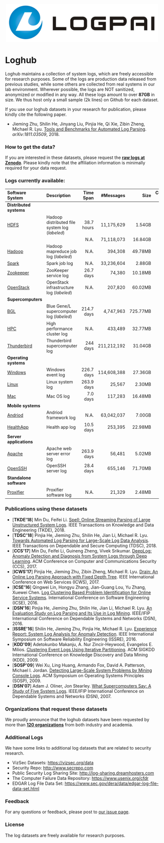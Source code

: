 <p align="center"> <a href="https://github.com/logpai"> <img src="https://github.com/logpai/logpai.github.io/blob/master/img/logpai_logo.jpg" width="500" height="125"/>  </a>
</p>

# Loghub
Loghub maintains a collection of system logs, which are freely accessible for research purposes. Some of the logs are production data released from previous studies, while some others are collected from real systems in our lab environment. Wherever possible, the logs are NOT sanitized, anonymized or modified in any way. All these logs amount to over **87GB** in size. We thus host only a small sample (2k lines) on Github for each dataset. 

If you use our loghub datasets in your research for publication, please kindly cite the following paper.
+ Jieming Zhu, Shilin He, Jinyang Liu, Pinjia He, Qi Xie, Zibin Zheng, Michael R. Lyu. [Tools and Benchmarks for Automated Log Parsing](https://arxiv.org/pdf/1811.03509.pdf). *arXiv:1811.03509*, 2018.

### How to get the data? 
If you are interested in these datasets, please request the **[raw logs at Zenodo](https://doi.org/10.5281/zenodo.1144100)**. Please kindly note that the affiliation information is minimally required for your data request. 


### Logs currently available:

| Software System               | Description | Time Span  |  #Messages  |   Size   | Compressed (gzip) |        
| :---------------------------- | :--------| --------: | ---------: | ------: | ------------------: | 
| **Distributed systems**       |    |        |             |          |                      |                                         
| [HDFS](./HDFS)                | Hadoop distributed file system log (*labeled*) | 38.7 hours | 11,175,629  |  1.54GB  |       152.01MB       |     
|                               | |    N.A.    | 71,118,073  | 16.84GB  |       877.38MB       |                                         
| [Hadoop](./Hadoop)            |  Hadoop mapreduce job log (*labeled*) |  N.A.    |   394,308   | 49.78MB  |        2.50MB        |                 
| [Spark](./Spark)              | Spark job log|    N.A.    | 33,236,604  |  2.88GB  |       179.18MB       |                           
| [Zookeeper](./Zookeeper)      | ZooKeeper service log | 26.7 days  |   74,380    | 10.18MB  |        452KB         |                   
| [OpenStack](./OpenStack)      |  OpenStack infrastructure log (*labeled*) |  N.A.    |   207,820   | 60.02MB  |        5.27MB        | 
| **Supercomputers**            |     |       |             |          |                      |                                         
| [BGL](./BGL)          | Blue Gene/L supercomputer log (*labeled*) | 214.7 days |  4,747,963  | 725.77MB |       61.46MB        | 
| [HPC](./HPC)                  |  High performance cluster log |  N.A.    |   433,489   | 32.77MB  |        3.21MB        |             
| [Thunderbird](./Thunderbird)  |  Thunderbird supercomputer log | 244 days  | 211,212,192 | 31.04GB  |        1.97GB        |  
| **Operating systems**         |   |         |             |          |                      |                                         
| [Windows](./Windows)          | Windows event log | 226.7 days | 114,608,388 | 27.36GB  |        1.63GB        |                       
| [Linux](./Linux)              | Linux system log | 263.9 days |   25,567    |  2.30MB  |        228KB         |                       
| [Mac](./Mac)                  | Mac OS log | 7.0 days  |   117,283   | 16.48MB  |        1.46MB        |
| **Mobile systems**            |     |       |             |          |                      |                                         
| [Andriod](./Andriod)          |  Andriod framework log |  N.A.    | 63,042,037  |  7.00GB  |       825.57MB       |        
| [HealthApp](./HealthApp)      | Health app log | 10.5 days  |   253,395   | 22.98MB  |        2.24MB        |            
| **Server applications**       |    |        |             |          |                      |                                         
| [Apache](./Apache) | Apache web server error log | 263.9 days |   56,481    |  5.02MB  |        260KB         |                       
| [OpenSSH](./OpenSSH)          | OpenSSH server log |  28.4 days  |   655,146   | 71.70MB  |        4.49MB        |                     
| **Standalone software**       |   |         |             |          |                      |                                         
| [Proxifier](./Proxifier)      |   Proxifier software log | N.A.    |   21,329    |  2.48MB  |        172KB         |                                        

### Publications using these datasets
+ [**TKDE'18**] Min Du, Feifei Li. [Spell: Online Streaming Parsing of Large Unstructured System Logs](https://ieeexplore.ieee.org/abstract/document/8489912). IEEE Transactions on Knowledge and Data Engineering (TKDE), 2018.
+ [**TDSC'18**] Pinjia He, Jieming Zhu, Shilin He, Jian Li, Michael R. Lyu. [Towards Automated Log Parsing for Large-Scale Log Data Analysis](https://ieeexplore.ieee.org/document/8067504). IEEE Transactions on Dependable and Secure Computing (TDSC), 2018.
+ [**CCS'17**] Min Du, Feifei Li, Guineng Zheng, Vivek Srikumar. [DeepLog: Anomaly Detection and Diagnosis from System Logs through Deep Learning](https://acmccs.github.io/papers/p1285-duA.pdf). ACM Conference on Computer and Communications Security (CCS), 2017.
+ [**ICWS'17**] Pinjia He, Jieming Zhu, Zibin Zheng, Michael R. Lyu. [Drain: An Online Log Parsing Approach with Fixed Depth Tree](http://jiemingzhu.github.io/pub/pjhe_icws2017.pdf). IEEE International Conference on Web Services (ICWS), 2017.
+ [**ICSE'16**] Qingwei Lin, Hongyu Zhang, Jian-Guang Lou, Yu Zhang, Xuewei Chen. [Log Clustering Based Problem Identification for Online Service Systems](http://ieeexplore.ieee.org/document/7883294/). International Conference on Software Engineering (ICSE), 2016.
+ [**DSN'16**] Pinjia He, Jieming Zhu, Shilin He, Jian Li, Michael R. Lyu. [An Evaluation Study on Log Parsing and Its Use in Log Mining](http://jiemingzhu.github.io/pub/pjhe_dsn2016.pdf). IEEE/IFIP International Conference on Dependable Systems and Networks (DSN), 2016.
+ [**ISSRE'16**] Shilin He, Jieming Zhu, Pinjia He, Michael R. Lyu. [Experience Report: System Log Analysis for Anomaly Detection](http://jiemingzhu.github.io/pub/slhe_issre2016.pdf). IEEE International Symposium on Software Reliability Engineering (ISSRE), 2016.
+ [**KDD'09**] Adetokunbo Makanju, A. Nur Zincir-Heywood, Evangelos E. Milios. [Clustering Event Logs Using Iterative Partitioning](http://citeseerx.ist.psu.edu/viewdoc/download?doi=10.1.1.503.7668&rep=rep1&type=pdf). ACM SIGKDD International Conference on Knowledge Discovery and Data Mining (KDD), 2009.
+ [**SOSP'09**] Wei Xu, Ling Huang, Armando Fox, David A. Patterson, Michael I. Jordan. [Detecting Large-Scale System Problems by Mining Console Logs](https://www.sigops.org/sosp/sosp09/papers/xu-sosp09.pdf). ACM Symposium on Operating Systems Principles (SOSP), 2009. 
+ [**DSN'07**] Adam J. Oliner, Jon Stearley. [What Supercomputers Say: A Study of Five System Logs](http://ieeexplore.ieee.org/document/4273008/). IEEE/IFIP International Conference on Dependable Systems and Networks (DSN), 2007.


### Organizations that request these datasets
We proudly announce that the loghub datasets have been requested by more than [**120 organizations**](https://github.com/logpai/loghub/wiki/Loghub) from both industry and academia.

### Additional Logs
We have some links to additional log datasets that are related to security research.
+ VizSec Datasets: https://vizsec.org/data
+ Security Repo: http://www.secrepo.com
+ Public Security Log Sharing Site: http://log-sharing.dreamhosters.com
+ The Computer Failure Data Repository: https://www.usenix.org/cfdr
+ EDGAR Log File Data Set: https://www.sec.gov/dera/data/edgar-log-file-data-set.html

### Feedback
For any questions or feedback, please post to [our issue page](https://github.com/logpai/loghub/issues).

### License
The log datasets are freely available for research purposes. 



